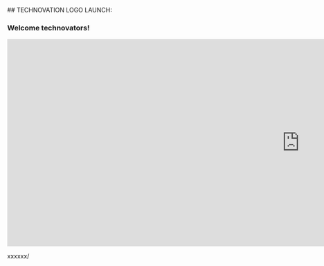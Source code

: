 <p allign="center">
## TECHNOVATION LOGO LAUNCH:

### Welcome technovators!

<p allign="center">
<iframe width="1349" height="480" src="https://www.youtube.com/embed/SkxtSb3SBd0" title="YouTube video player" frameborder="0" allow="accelerometer; autoplay; clipboard-write; encrypted-media; gyroscope; picture-in-picture" allowfullscreen></iframe>
  
  xxxxxx/
